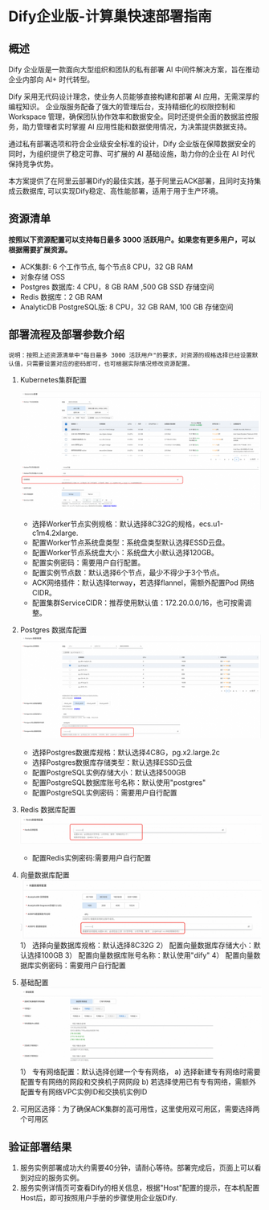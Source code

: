 # Dify企业版-计算巢快速部署指南

## 概述

Dify 企业版是一款面向大型组织和团队的私有部署 AI 中间件解决方案，旨在推动企业内部向 AI+ 时代转型。

Dify 采用无代码设计理念，使业务人员能够直接构建和部署 AI 应用，无需深厚的编程知识。 企业版服务配备了强大的管理后台，支持精细化的权限控制和 Workspace 管理，确保团队协作效率和数据安全。同时还提供全面的数据监控服务，助力管理者实时掌握 AI 应用性能和数据使用情况，为决策提供数据支持。

通过私有部署选项和符合企业级安全标准的设计，Dify 企业版在保障数据安全的同时，为组织提供了稳定可靠、可扩展的 AI 基础设施，助力你的企业在 AI 时代保持竞争优势。

本方案提供了在阿里云部署Dify的最佳实践，基于阿里云ACK部署，且同时支持集成云数据库, 可以实现Dify稳定、高性能部署，适用于用于生产环境。


## 资源清单

**按照以下资源配置可以支持每日最多 3000 活跃用户。如果您有更多用户，可以根据需要扩展资源。**

- ACK集群: 6 个工作节点, 每个节点8 CPU，32 GB RAM
- 对象存储 OSS
- Postgres 数据库: 4 CPU，8 GB RAM ,500 GB SSD 存储空间
- Redis 数据库：2 GB RAM
- AnalyticDB PostgreSQL版: 8 CPU，32 GB RAM, 100 GB 存储空间

## 部署流程及部署参数介绍

```
说明：按照上述资源清单中"每日最多 3000 活跃用户"的要求，对资源的规格选择已经设置默认值，只需要设置对应的密码即可，也可根据实际情况修改资源配置。
```

1. Kubernetes集群配置
  
   ![img.png](img.png)
   -  选择Worker节点实例规格：默认选择8C32G的规格，ecs.u1-c1m4.2xlarge.
   -  配置Worker节点系统盘类型：系统盘类型默认选择ESSD云盘。
   -  配置Worker节点系统盘大小：系统盘大小默认选择120GB。
   -  配置实例密码：需要用户自行配置。
   -  配置实例节点数：默认选择6个节点，最少不得少于3个节点。
   -  ACK网络插件：默认选择terway，若选择flannel，需额外配置Pod 网络CIDR。
   -  配置集群ServiceCIDR：推荐使用默认值：172.20.0.0/16，也可按需调整。
2. Postgres 数据库配置
  ![img_1.png](img_1.png)
    - 选择Postgres数据库规格：默认选择4C8G，pg.x2.large.2c
    - 选择Postgres数据库存储类型：默认选择ESSD云盘
    - 配置PostgreSQL实例存储大小：默认选择500GB
    - 配置PostgreSQL数据库账号名称：默认使用"postgres"
    - 配置PostgreSQL实例密码：需要用户自行配置
3. Redis 数据库配置
![img_2.png](img_2.png)
    - 配置Redis实例密码:需要用户自行配置
4. 向量数据库配置
![img_3.png](img_3.png)
  1） 选择向量数据库规格：默认选择8C32G
  2） 配置向量数据库存储大小：默认选择100GB
  3） 配置向量数据库账号名称：默认使用"dify"
  4） 配置向量数据库实例密码：需要用户自行配置
7. 基础配置
![img_4.png](img_4.png)
  1） 专有网络配置：默认选择创建一个专有网络，
     a) 选择新建专有网络时需要配置专有网络的网段和交换机子网网段
     b) 若选择使用已有专有网络，需额外配置专有网络VPC实例ID和交换机实例ID
  2) 可用区选择：为了确保ACK集群的高可用性，这里使用双可用区，需要选择两个可用区

## 验证部署结果

1. 服务实例部署成功大约需要40分钟，请耐心等待。部署完成后，页面上可以看到对应的服务实例。
2. 服务实例详情页可查看Dify的相关信息，根据"Host"配置的提示，在本机配置Host后，即可按照用户手册的步骤使用企业版Dify.
